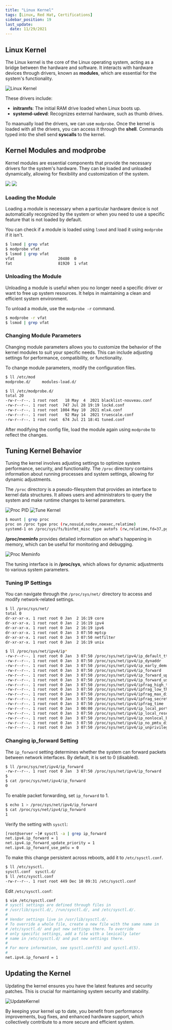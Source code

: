 ```yaml
---
title: "Linux Kernel"
tags: [Linux, Red Hat, Certifications]
sidebar_position: 19
last_update:
  date: 11/29/2021
---
```


## Linux Kernel

The Linux kernel is the core of the Linux operating system, acting as a bridge between the hardware and software. It interacts with hardware devices through drivers, known as **modules**, which are essential for the system's functionality.

![Linux Kernel](/img/docs/sv-linux-kernel.png)

These drivers include:

- **initramfs**: The initial RAM drive loaded when Linux boots up.
- **systemd-udevd**: Recognizes external hardware, such as thumb drives.

To maanually load the drivers, we can use `modprobe`. Once the kernel is loaded with all the drivers, you can access it through the **shell**. Commands typed into the shell send **syscalls** to the kernel.

## Kernel Modules and modprobe

Kernel modules are essential components that provide the necessary drivers for the system's hardware. They can be loaded and unloaded dynamically, allowing for flexibility and customization of the system.

![](/img/docs/sv-kernel-modules.png)
![](/img/docs/sv-modprobe-1.png)

### Loading the Module

Loading a module is necessary when a particular hardware device is not automatically recognized by the system or when you need to use a specific feature that is not loaded by default.

You can check if a module is loaded using `lsmod` and load it using `modprobe` if it isn't.

```bash
$ lsmod | grep vfat
$ modprobe vfat
$ lsmod | grep vfat
vfat                   20480  0
fat                    81920  1 vfat
```

### Unloading the Module

Unloading a module is useful when you no longer need a specific driver or want to free up system resources. It helps in maintaining a clean and efficient system environment.

To unload a module, use the `modprobe -r` command.

```bash
$ modprobe -r vfat
$ lsmod | grep vfat
```

### Changing Module Parameters

Changing module parameters allows you to customize the behavior of the kernel modules to suit your specific needs. This can include adjusting settings for performance, compatibility, or functionality.

To change module parameters, modify the configuration files.

```bash
$ ll /etc/mod
modprobe.d/     modules-load.d/

$ ll /etc/modprobe.d/
total 20
-rw-r--r--. 1 root root   18 May  4  2021 blacklist-nouveau.conf
-rw-r--r--. 1 root root  747 Jul 28 19:19 lockd.conf
-rw-r--r--. 1 root root 1004 May 10  2021 mlx4.conf
-rw-r--r--. 1 root root   92 May 14  2021 truescale.conf
-rw-r--r--. 1 root root  674 Jul 21 18:41 tuned.conf
```

After modifying the config file, load the module again using `modprobe` to reflect the changes.

## Tuning Kernel Behavior

Tuning the kernel involves adjusting settings to optimize system performance, security, and functionality. The `/proc` directory contains information about running processes and system settings, allowing for dynamic adjustments.

The `/proc` directory is a pseudo-filesystem that provides an interface to kernel data structures. It allows users and administrators to query the system and make runtime changes to kernel parameters.

![Proc PID](/img/docs/sv-proc-pid.png)
![Tune Kernel](/img/docs/sv-tune-kernel.png)

```bash
$ mount | grep proc
proc on /proc type proc (rw,nosuid,nodev,noexec,relatime)
systemd-1 on /proc/sys/fs/binfmt_misc type autofs (rw,relatime,fd=37,pgrp=1,timeout=0,minproto=5,maxproto=5,direct,pipe_ino=2903)
```

**/proc/meminfo** provides detailed information on what's happening in memory, which can be useful for monitoring and debugging.

![Proc Meminfo](/img/docs/sv-proc-meminfo.png)

The tuning interface is in **/proc/sys**, which allows for dynamic adjustments to various system parameters.

### Tuning IP Settings

You can navigate through the `/proc/sys/net/` directory to access and modify network-related settings.

```bash
$ ll /proc/sys/net/
total 0
dr-xr-xr-x. 1 root root 0 Jan  2 16:19 core
dr-xr-xr-x. 1 root root 0 Jan  2 16:19 ipv4
dr-xr-xr-x. 1 root root 0 Jan  2 16:19 ipv6
dr-xr-xr-x. 1 root root 0 Jan  3 07:50 mptcp
dr-xr-xr-x. 1 root root 0 Jan  3 07:50 netfilter
dr-xr-xr-x. 1 root root 0 Jan  2 16:19 unix

$ ll /proc/sys/net/ipv4/ip*
-rw-r--r--. 1 root root 0 Jan  3 07:50 /proc/sys/net/ipv4/ip_default_ttl
-rw-r--r--. 1 root root 0 Jan  3 07:50 /proc/sys/net/ipv4/ip_dynaddr
-rw-r--r--. 1 root root 0 Jan  3 07:50 /proc/sys/net/ipv4/ip_early_demux
-rw-r--r--. 1 root root 0 Jan  3 07:50 /proc/sys/net/ipv4/ip_forward
-rw-r--r--. 1 root root 0 Jan  3 07:50 /proc/sys/net/ipv4/ip_forward_update_priority
-rw-r--r--. 1 root root 0 Jan  3 07:50 /proc/sys/net/ipv4/ip_forward_use_pmtu
-rw-r--r--. 1 root root 0 Jan  3 07:50 /proc/sys/net/ipv4/ipfrag_high_thresh
-rw-r--r--. 1 root root 0 Jan  3 07:50 /proc/sys/net/ipv4/ipfrag_low_thresh
-rw-r--r--. 1 root root 0 Jan  3 07:50 /proc/sys/net/ipv4/ipfrag_max_dist
-rw-r--r--. 1 root root 0 Jan  3 07:50 /proc/sys/net/ipv4/ipfrag_secret_interval
-rw-r--r--. 1 root root 0 Jan  3 07:50 /proc/sys/net/ipv4/ipfrag_time
-rw-r--r--. 1 root root 0 Jan  3 00:00 /proc/sys/net/ipv4/ip_local_port_range
-rw-r--r--. 1 root root 0 Jan  3 07:50 /proc/sys/net/ipv4/ip_local_reserved_ports
-rw-r--r--. 1 root root 0 Jan  3 07:50 /proc/sys/net/ipv4/ip_nonlocal_bind
-rw-r--r--. 1 root root 0 Jan  3 07:50 /proc/sys/net/ipv4/ip_no_pmtu_disc
-rw-r--r--. 1 root root 0 Jan  3 07:50 /proc/sys/net/ipv4/ip_unprivileged_port_start
```

### Changing ip_forward Setting

The `ip_forward` setting determines whether the system can forward packets between network interfaces. By default, it is set to 0 (disabled).

```bash
$ ll /proc/sys/net/ipv4/ip_forward
-rw-r--r--. 1 root root 0 Jan  3 07:50 /proc/sys/net/ipv4/ip_forward
$
$ cat /proc/sys/net/ipv4/ip_forward
0
```

To enable packet forwarding, set `ip_forward` to 1.

```bash
$ echo 1 > /proc/sys/net/ipv4/ip_forward
$ cat /proc/sys/net/ipv4/ip_forward
1
```

Verify the setting with `sysctl`:

```bash
[root@server ~]# sysctl -a | grep ip_forward
net.ipv4.ip_forward = 1
net.ipv4.ip_forward_update_priority = 1
net.ipv4.ip_forward_use_pmtu = 0
```

To make this change persistent across reboots, add it to `/etc/sysctl.conf`.

```bash
$ ll /etc/sysctl.
sysctl.conf  sysctl.d/
$ ll /etc/sysctl.conf
-rw-r--r--. 1 root root 449 Dec 10 09:31 /etc/sysctl.conf
```

Edit `/etc/sysctl.conf`:

```bash
$ vim /etc/sysctl.conf
# sysctl settings are defined through files in
# /usr/lib/sysctl.d/, /run/sysctl.d/, and /etc/sysctl.d/.
#
# Vendor settings live in /usr/lib/sysctl.d/.
# To override a whole file, create a new file with the same name in
# /etc/sysctl.d/ and put new settings there. To override
# only specific settings, add a file with a lexically later
# name in /etc/sysctl.d/ and put new settings there.
#
# For more information, see sysctl.conf(5) and sysctl.d(5).
#
net.ipv4.ip_forward = 1
```

## Updating the Kernel

Updating the kernel ensures you have the latest features and security patches. This is crucial for maintaining system security and stability.

![UpdateKernel](/img/docs/sv-update-kernel.png)

By keeping your kernel up to date, you benefit from performance improvements, bug fixes, and enhanced hardware support, which collectively contribute to a more secure and efficient system.
